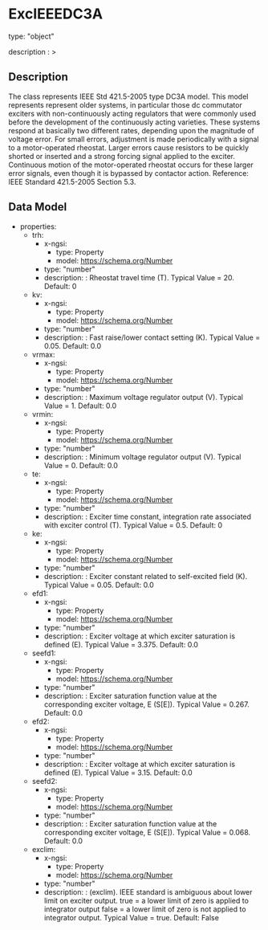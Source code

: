 # ExcIEEEDC3A
type: "object"
description : >
## Description
The class represents IEEE Std 421.5-2005 type DC3A model. This model represents represent older systems, in particular those dc commutator exciters with non-continuously acting regulators that were commonly used before the development of the continuously acting varieties.  These systems respond at basically two different rates, depending upon the magnitude of voltage error. For small errors, adjustment is made periodically with a signal to a motor-operated rheostat. Larger errors cause resistors to be quickly shorted or inserted and a strong forcing signal applied to the exciter. Continuous motion of the motor-operated rheostat occurs for these larger error signals, even though it is bypassed by contactor action.   Reference: IEEE Standard 421.5-2005 Section 5.3.

## Data Model
  - properties:
    - trh:
      - x-ngsi:
        - type: Property
        - model: https://schema.org/Number
      - type: "number"
      - description: : Rheostat travel time (T).  Typical Value = 20. Default: 0
    - kv:
      - x-ngsi:
        - type: Property
        - model: https://schema.org/Number
      - type: "number"
      - description: : Fast raise/lower contact setting (K).  Typical Value = 0.05. Default: 0.0
    - vrmax:
      - x-ngsi:
        - type: Property
        - model: https://schema.org/Number
      - type: "number"
      - description: : Maximum voltage regulator output (V).  Typical Value = 1. Default: 0.0
    - vrmin:
      - x-ngsi:
        - type: Property
        - model: https://schema.org/Number
      - type: "number"
      - description: : Minimum voltage regulator output (V).  Typical Value = 0. Default: 0.0
    - te:
      - x-ngsi:
        - type: Property
        - model: https://schema.org/Number
      - type: "number"
      - description: : Exciter time constant, integration rate associated with exciter control (T).  Typical Value = 0.5. Default: 0
    - ke:
      - x-ngsi:
        - type: Property
        - model: https://schema.org/Number
      - type: "number"
      - description: : Exciter constant related to self-excited field (K).  Typical Value = 0.05. Default: 0.0
    - efd1:
      - x-ngsi:
        - type: Property
        - model: https://schema.org/Number
      - type: "number"
      - description: : Exciter voltage at which exciter saturation is defined (E).  Typical Value = 3.375. Default: 0.0
    - seefd1:
      - x-ngsi:
        - type: Property
        - model: https://schema.org/Number
      - type: "number"
      - description: : Exciter saturation function value at the corresponding exciter voltage, E (S[E]).  Typical Value = 0.267. Default: 0.0
    - efd2:
      - x-ngsi:
        - type: Property
        - model: https://schema.org/Number
      - type: "number"
      - description: : Exciter voltage at which exciter saturation is defined (E).  Typical Value = 3.15. Default: 0.0
    - seefd2:
      - x-ngsi:
        - type: Property
        - model: https://schema.org/Number
      - type: "number"
      - description: : Exciter saturation function value at the corresponding exciter voltage, E (S[E]).  Typical Value = 0.068. Default: 0.0
    - exclim:
      - x-ngsi:
        - type: Property
        - model: https://schema.org/Number
      - type: "number"
      - description: : (exclim).  IEEE standard is ambiguous about lower limit on exciter output. true = a lower limit of zero is applied to integrator output false = a lower limit of zero is not applied to integrator output. Typical Value = true. Default: False
